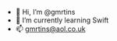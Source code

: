 - 👋 Hi, I’m @gmrtins
- 🌱 I’m currently learning Swift
- 📫 gmrtins@aol.co.uk

<!---
gmrtins/gmrtins is a ✨ special ✨ repository because its `README.md` (this file) appears on your GitHub profile.
You can click the Preview link to take a look at your changes.
--->
